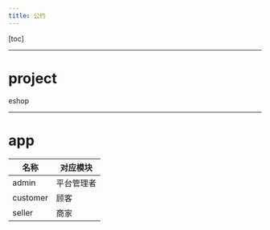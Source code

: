 ```yaml
---
title: 公约
---
```


[toc]

---

# project 

eshop

---

# app

|名称|对应模块|
|-|-|
|admin|平台管理者|
|customer|顾客|
|seller|商家|